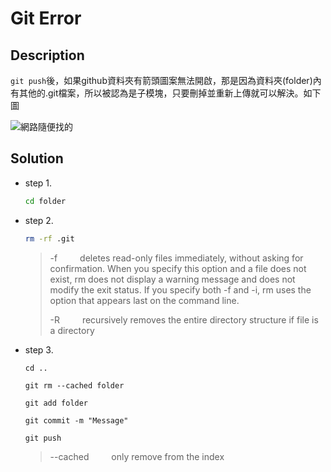 # Git Error

## Description

```git push```後，如果github資料夾有箭頭圖案無法開啟，那是因為資料夾(folder)內有其他的.git檔案，所以被認為是子模塊，只要刪掉並重新上傳就可以解決。如下圖

![網路隨便找的](images/image.png)

## Solution

* step 1.

    ```bash
    cd folder
    ```

* step 2.

    ```bash
    rm -rf .git
    ```

  > -f &emsp;&emsp; deletes read-only files immediately, without asking for confirmation. When you specify this option and a file does not exist, rm does not display a warning message and does not modify the exit status. If you specify both -f and -i, rm uses the option that appears last on the command line.
  >
  > -R &emsp;&emsp; recursively removes the entire directory structure if file is a directory

* step 3.

    ```git
    cd ..

    git rm --cached folder

    git add folder

    git commit -m "Message"

    git push
    ```

  > --cached &emsp;&emsp; only remove from the index
